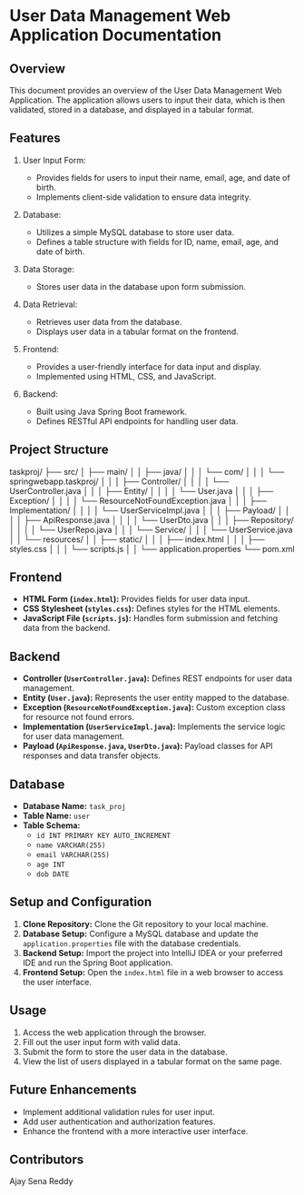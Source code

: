 # User Data Management Web Application Documentation

## Overview
This document provides an overview of the User Data Management Web Application. The application allows users to input their data, which is then validated, stored in a database, and displayed in a tabular format.

## Features
1. User Input Form:
   - Provides fields for users to input their name, email, age, and date of birth.
   - Implements client-side validation to ensure data integrity.

2. Database:
   - Utilizes a simple MySQL database to store user data.
   - Defines a table structure with fields for ID, name, email, age, and date of birth.

3. Data Storage:
   - Stores user data in the database upon form submission.

4. Data Retrieval:
   - Retrieves user data from the database.
   - Displays user data in a tabular format on the frontend.

5. Frontend:
   - Provides a user-friendly interface for data input and display.
   - Implemented using HTML, CSS, and JavaScript.

6. Backend:
   - Built using Java Spring Boot framework.
   - Defines RESTful API endpoints for handling user data.

## Project Structure
taskproj/
├── src/
│   ├── main/
│   │   ├── java/
│   │   │   └── com/
│   │   │       └── springwebapp.taskproj/
│   │   │           ├── Controller/
│   │   │           │   └── UserController.java
│   │   │           ├── Entity/
│   │   │           │   └── User.java
│   │   │           ├── Exception/
│   │   │           │   └── ResourceNotFoundException.java
│   │   │           ├── Implementation/
│   │   │           │   └── UserServiceImpl.java
│   │   │           ├── Payload/
│   │   │           │   ├── ApiResponse.java
│   │   │           │   └── UserDto.java
│   │   │           ├── Repository/
│   │   │           │   └── UserRepo.java
│   │   │           └── Service/
│   │   │               └── UserService.java
│   │   └── resources/
│   │       ├── static/
│   │       │   ├── index.html
│   │       │   ├── styles.css
│   │       │   └── scripts.js
│   │       └── application.properties
└── pom.xml


## Frontend
- **HTML Form (`index.html`):** Provides fields for user data input.
- **CSS Stylesheet (`styles.css`):** Defines styles for the HTML elements.
- **JavaScript File (`scripts.js`):** Handles form submission and fetching data from the backend.

## Backend
- **Controller (`UserController.java`):** Defines REST endpoints for user data management.
- **Entity (`User.java`):** Represents the user entity mapped to the database.
- **Exception (`ResourceNotFoundException.java`):** Custom exception class for resource not found errors.
- **Implementation (`UserServiceImpl.java`):** Implements the service logic for user data management.
- **Payload (`ApiResponse.java`, `UserDto.java`):** Payload classes for API responses and data transfer objects.

## Database
- **Database Name:** `task_proj`
- **Table Name:** `user`
- **Table Schema:**
  - `id INT PRIMARY KEY AUTO_INCREMENT`
  - `name VARCHAR(255)`
  - `email VARCHAR(255)`
  - `age INT`
  - `dob DATE`

## Setup and Configuration
1. **Clone Repository:** Clone the Git repository to your local machine.
2. **Database Setup:** Configure a MySQL database and update the `application.properties` file with the database credentials.
3. **Backend Setup:** Import the project into IntelliJ IDEA or your preferred IDE and run the Spring Boot application.
4. **Frontend Setup:** Open the `index.html` file in a web browser to access the user interface.

## Usage
1. Access the web application through the browser.
2. Fill out the user input form with valid data.
3. Submit the form to store the user data in the database.
4. View the list of users displayed in a tabular format on the same page.

## Future Enhancements
- Implement additional validation rules for user input.
- Add user authentication and authorization features.
- Enhance the frontend with a more interactive user interface.

## Contributors
Ajay Sena Reddy


